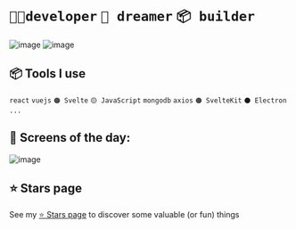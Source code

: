 # `👨‍💻developer` `🦄 dreamer` `📦 builder`

![image](https://user-images.githubusercontent.com/51968463/161837073-1c209ac9-b9bf-4e7b-a139-9100690ead3b.png)
![image](https://user-images.githubusercontent.com/51968463/161837218-21de69b8-8795-4931-9aa9-2fe7ea45e3f5.png)


## 📦 Tools I use

`react` `vuejs` `🟠 Svelte` `🟡 JavaScript` `mongodb` `axios` `🟠 SvelteKit` `⚫ Electron` `...`

## 🎲 Screens of the day:

![image](https://user-images.githubusercontent.com/51968463/163712120-3fbdfeab-cbab-419e-97e8-f1996094d152.png)

## ⭐ Stars page

See my [⭐ Stars page](https://github.com/gnatson?tab=stars) to discover some valuable (or fun) things
